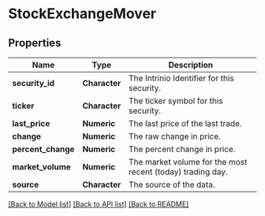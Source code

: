 # StockExchangeMover

[//]: # (CLASS:IntrinioSDK::StockExchangeMover)

[//]: # (KIND:object)

## Properties

[//]: # (START_DEFINITION)

Name | Type | Description
------------ | ------------- | -------------
**security_id** | **Character** | The Intrinio Identifier for this security. &nbsp;
**ticker** | **Character** | The ticker symbol for this security. &nbsp;
**last_price** | **Numeric** | The last price of the last trade. &nbsp;
**change** | **Numeric** | The raw change in price. &nbsp;
**percent_change** | **Numeric** | The percent change in price. &nbsp;
**market_volume** | **Numeric** | The market volume for the most recent (today) trading day. &nbsp;
**source** | **Character** | The source of the data. &nbsp;

[//]: # (END_DEFINITION)


[[Back to Model list]](../README.md#documentation-for-models) [[Back to API list]](../README.md#documentation-for-api-endpoints) [[Back to README]](../README.md)


